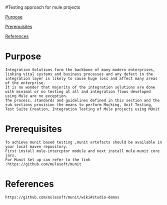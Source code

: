 #Testing approach for mule projects

[Purpose](#purpose)

[Prerequisites](#prerequisites)

[References](#references)

Purpose
=======
	Integration Solutions form the backbone of many modern enterprises, linking vital systems and business processes and any defect in the integration layer is likely to cause huge loss and affect many areas of the enterprise. 
	It is no wonder that majority of the integration solutions are done with minimal or no testing at all and integration flows developed using Mule are no exception. 
	The process, standards and guidelines defined in this section and the sub sections provision the means to perform Mocking, Unit Testing, Test Suite Creation, Integration Testing of Mule projects using MUnit
	
Prerequisites
==============
	To achieve munit based testing ,munit artefacts should be available in your local maven repository.
	First install mule-intercptor module and next install mule-munit core jars.
	For Munit Set up can refer to the link :https://github.com/mulesoft/munit
	
References
===========
	https://github.com/mulesoft/munit/wiki#studio-demos

	
